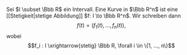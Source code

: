 Sei $I \subset \Bbb R$ ein Intervall. Eine Kurve in $\Bbb R^n$ ist eine [[Stetigkeit|stetige Abbildung]] $f: I \to \Bbb R^n$. Wir schreiben dann
$$f(t) = (f_1(t), ..., f_n(t)),$$
wobei $$f_i : I \xrightarrow{stetig} \Bbb R, \forall i \in \{1, ..., n\}$$